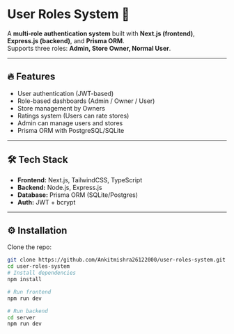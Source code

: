 # User Roles System 🚀

A **multi-role authentication system** built with **Next.js (frontend)**, **Express.js (backend)**, and **Prisma ORM**.  
Supports three roles: **Admin, Store Owner, Normal User**.

---

## 🔥 Features
- User authentication (JWT-based)
- Role-based dashboards (Admin / Owner / User)
- Store management by Owners
- Ratings system (Users can rate stores)
- Admin can manage users and stores
- Prisma ORM with PostgreSQL/SQLite

---

## 🛠️ Tech Stack
- **Frontend:** Next.js, TailwindCSS, TypeScript
- **Backend:** Node.js, Express.js
- **Database:** Prisma ORM (SQLite/Postgres)
- **Auth:** JWT + bcrypt

---

## ⚙️ Installation
Clone the repo:
```bash
git clone https://github.com/Ankitmishra26122000/user-roles-system.git
cd user-roles-system
# Install dependencies
npm install

# Run frontend
npm run dev

# Run backend
cd server
npm run dev

